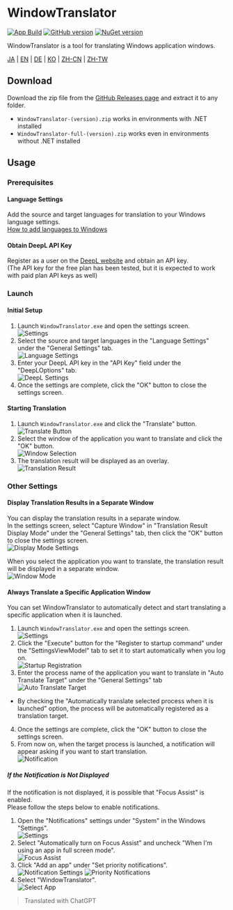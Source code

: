 # WindowTranslator

[![App Build](https://github.com/Freeesia/WindowTranslator/actions/workflows/dotnet-desktop.yml/badge.svg)](https://github.com/Freeesia/WindowTranslator/actions/workflows/dotnet-desktop.yml)
[![GitHub version](https://badge.fury.io/gh/Freeesia%2FWindowTranslator.svg)](https://badge.fury.io/gh/Freeesia%2FWindowTranslator)
[![NuGet version](https://badge.fury.io/nu/WindowTranslator.Abstractions.svg)](https://badge.fury.io/nu/WindowTranslator.Abstractions)

WindowTranslator is a tool for translating Windows application windows.

[JA](README.md) | [EN](./README.en.md) | [DE](./README.zh.md) | [KO](./README.ko.md) | [ZH-CN](./README.zh-cn.md) | [ZH-TW](./README.zh-tw.md)

## Download

Download the zip file from the [GitHub Releases page](https://github.com/Freeesia/WindowTranslator/releases/latest) and extract it to any folder.

* `WindowTranslator-(version).zip` works in environments with .NET installed
* `WindowTranslator-full-(version).zip` works even in environments without .NET installed

## Usage

### Prerequisites

#### Language Settings

Add the source and target languages for translation to your Windows language settings.  
[How to add languages to Windows](https://support.microsoft.com/en-us/windows/language-packs-for-windows-a5094319-a92d-18de-5b53-1cfc697cfca8)

#### Obtain DeepL API Key

Register as a user on the [DeepL website](https://www.deepl.com/pro-api) and obtain an API key.  
(The API key for the free plan has been tested, but it is expected to work with paid plan API keys as well)

### Launch

#### Initial Setup

1. Launch `WindowTranslator.exe` and open the settings screen.  
  ![Settings](images/settings.png)
2. Select the source and target languages in the "Language Settings" under the "General Settings" tab.  
  ![Language Settings](images/language.png)
3. Enter your DeepL API key in the "API Key" field under the "DeepLOptions" tab.  
  ![DeepL Settings](images/deepl.png)
4. Once the settings are complete, click the "OK" button to close the settings screen.

#### Starting Translation

1. Launch `WindowTranslator.exe` and click the "Translate" button.  
  ![Translate Button](images/translate.png)
2. Select the window of the application you want to translate and click the "OK" button.  
  ![Window Selection](images/select.png)
3. The translation result will be displayed as an overlay.  
  ![Translation Result](images/result.png)

### Other Settings

#### Display Translation Results in a Separate Window

You can display the translation results in a separate window.  
In the settings screen, select "Capture Window" in "Translation Result Display Mode" under the "General Settings" tab, then click the "OK" button to close the settings screen.   
![Display Mode Settings](images/settings_window.png)

When you select the application you want to translate, the translation result will be displayed in a separate window.   
![Window Mode](images/window_mode.png)

#### Always Translate a Specific Application Window

You can set WindowTranslator to automatically detect and start translating a specific application when it is launched.

1. Launch `WindowTranslator.exe` and open the settings screen.  
  ![Settings](images/settings.png)
2. Click the "Execute" button for the "Register to startup command" under the "SettingsViewModel" tab to set it to start automatically when you log on.   
  ![Startup Registration](images/startup.png)
3. Enter the process name of the application you want to translate in "Auto Translate Target" under the "General Settings" tab  
  ![Auto Translate Target](images/always_translate.png)
  * By checking the "Automatically translate selected process when it is launched" option, the process will be automatically registered as a translation target.
4. Once the settings are complete, click the "OK" button to close the settings screen.
5. From now on, when the target process is launched, a notification will appear asking if you want to start translation.  
  ![Notification](images/notify.png)

##### If the Notification is Not Displayed

If the notification is not displayed, it is possible that "Focus Assist" is enabled.  
Please follow the steps below to enable notifications.

1. Open the "Notifications" settings under "System" in the Windows "Settings".  
 ![Settings](images/win_settings.png)
2. Select "Automatically turn on Focus Assist" and uncheck "When I'm using an app in full screen mode".   
  ![Focus Assist](images/full.png)
3. Click "Add an app" under "Set priority notifications".  
 ![Notification Settings](images/notification.png)
 ![Priority Notifications](images/priority.png)
4. Select "WindowTranslator".   
  ![Select App](images/select_app.png)

> Translated with ChatGPT